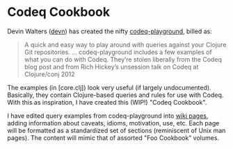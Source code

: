 # Codeq Cookbook

[codeq-playground]: https://github.com/devn/codeq-playground
[the codeq-playground core.clj]:         https://github.com/devn/codeq-playground/blob/master/src/com/thinkslate/codeq_playground/core.clj
[devn]:             https://github.com/devn
[wiki pages]:       /RichMorin/codeq-cookbook/wiki/_pages

Devin Walters ([devn]) has created the nifty [codeq-playground], billed as:

> A quick and easy way to play around with queries
> against your Clojure Git repositories.
> ...
> codeq-playground includes a few examples of what you can do with Codeq.
> They’re stolen liberally from the Codeq blog post and from Rich Hickey’s
> unsession talk on Codeq at Clojure/conj 2012

The examples (in [core.clj]) look very useful (if largely undocumented).
Basically, they contain Clojure-based queries and rules for use with Codeq.
With this as inspiration, I have created this (WIP!) "Codeq Cookbook".

I have edited query examples from codeq-playground into [wiki pages],
adding information about caveats, idioms, motivation, use, etc.
Each page will be formatted as a standardized set of sections
(reminiscent of Unix man pages).
The content will mimic that of assorted "Foo Cookbook" volumes.
